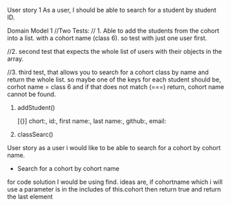 <!-- The Cohort Manager should be able to support the following interactions

- Create a cohort with a cohort name
- Search for a cohort by cohort name
- Add student to a specific cohort
- Remove a cohort by cohort name
- Remove student from a specific cohort
- Return errors if student or cohort not found

A cohort should have a list of students. Each student should have a studentID, first name, last name, github username, email. -->

User story 1 
As a user, I should be able to search for a student by student ID.

Domain Model 1
//Two Tests:
// 1. Able to add the students from the cohort into a list. with a cohort name (class 6). so test with just one user first. 

//2. second test that expects the whole list of users with their objects in the array. 

//3. third test, that allows you to search for a cohort class by name and return the whole list. so maybe one of the keys for each student should be, corhot name = class 6 and if that does not match (===) return, cohort name cannot be found.

1. addStudent()
   <!-- let/const classList = [] -->
   [{}] chort:, id:, first name:, last name:, github:, email:

2. classSearc()



User story 
as a user i would like to be able to search for a cohort by cohort name.
- Search for a cohort by cohort name

for code solution I would be using find.
ideas are, if cohortname which i will use a parameter is in the includes of this.cohort then return true and return the last element 





 

